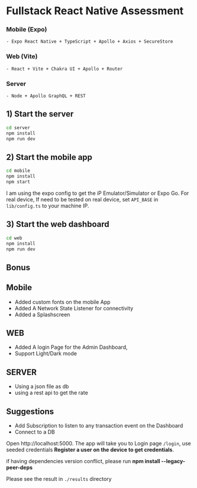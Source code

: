 # Fullstack React Native Assessment

### Mobile (Expo)

```
- Expo React Native + TypeScript + Apollo + Axios + SecureStore
```

### Web (Vite)

```
- React + Vite + Chakra UI + Apollo + Router
```

### Server

```
- Node + Apollo GraphQL + REST

```

## 1) Start the server

```bash
cd server
npm install
npm run dev
```

## 2) Start the mobile app

```bash
cd mobile
npm install
npm start
```

I am using the expo config to get the iP
Emulator/Simulator or Expo Go. For real device,
If need to be tested on real device, set `API_BASE` in `lib/config.ts` to your machine IP.

## 3) Start the web dashboard

```bash
cd web
npm install
npm run dev
```

## Bonus

## Mobile

- Added custom fonts on the mobile App
- Added A Network State Listener for connectivity
- Added a Splashscreen

## WEB

- Added A login Page for the Admin Dashboard,
- Support Light/Dark mode

## SERVER

- Using a json file as db
- using a rest api to get the rate

## Suggestions

- Add Subscription to listen to any transaction event on the Dashboard
- Connect to a DB

Open http://localhost:5000.
The app will take you to Login page `/login`, use seeded credentials **Register a user on the device to get credentials**.

if having dependencies version conflict, please run **npm install --legacy-peer-deps**

Please see the result in `./results` directory
